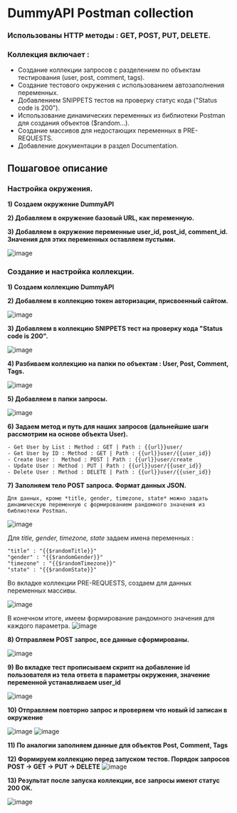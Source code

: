 # DummyAPI Postman collection

### Использованы HTTP методы : GET, POST, PUT, DELETE.

### Коллекция включает : 
- Создание коллекции запросов с разделением по объектам тестирования (user, post, comment, tags).
- Создание тестового окружения с использованием автозаполнения переменных.
- Добавлением SNIPPETS тестов на проверку статус кода ("Status code is 200").
- Использование динамических переменных из библиотеки Postman для создания объектов ($random...).
- Создание массивов для недостающих переменных в PRE-REQUESTS.
- Добавление документации в раздел Documentation.


## Пошаговое описание

### Настройка окружения.

**1) Создаем окружение DummyAPI**

**2) Добавляем в окружение базовый URL, как переменную.** 

**3) Добавляем в окружение переменные user_id, post_id, comment_id. Значения для этих переменных оставляем пустыми.**

![image](https://user-images.githubusercontent.com/112896404/202923149-36e9c852-e8d4-4c19-a3e5-17a901b8657f.png)



### Создание и настройка коллекции.

**1) Создаем коллекцию DummyAPI**

**2) Добавляем в коллекцию токен авторизации, присвоенный сайтом.** 

![image](https://user-images.githubusercontent.com/112896404/202894953-5917047d-c43f-4de3-a562-001d2b4d46a6.png)

**3) Добавляем в коллекцию SNIPPETS тест на проверку кода "Status code is 200".**

![image](https://user-images.githubusercontent.com/112896404/202895203-0f577d8d-69c6-42a4-8798-773a0dbd0c6d.png)

**4) Разбиваем коллекцию на папки по объектам : User, Post, Comment, Tags.**

![image](https://user-images.githubusercontent.com/112896404/202894550-15905afd-2a76-4829-84e5-6bed3f6c35bc.png)

**5) Добавляем в папки запросы.**

![image](https://user-images.githubusercontent.com/112896404/202896513-6410c6ac-f55a-497b-baea-acbcca09f8a6.png)

**6) Задаем метод и путь для наших запросов (дальнейшие шаги рассмотрим на основе объекта User).**
   
   ```
   - Get User by List : Method : GET | Path : {{url}}user/
   - Get User by ID : Method : GET | Path : {{url}}user/{{user_id}}
   - Create User :  Method : POST | Path : {{url}}user/create
   - Update User : Method : PUT | Path : {{url}}user/{{user_id}}
   - Delete User : Method : DELETE | Path : {{url}}user/{{user_id}}
   ```
**7) Заполняем тело POST запроса. Формат данных JSON.**
   
   
    Для данных, кроме *title, gender, timezone, state* можно задать динамическую переменную с формированием рандомного значения из библиотеки Postman.
   
   ![image](https://user-images.githubusercontent.com/112896404/202897583-d3e05403-145d-4ba3-ad36-71c6e6c0f39f.png)

   Для *title, gender, timezone, state* задаем имена переменных :
   ```
   "title" : "{{$randomTitle}}"
   "gender" : "{{$randomGender}}"
   "timezone" : "{{$randomTimezone}}"
   "state" : "{{$randomState}}"
   ```
   Во вкладке коллекции PRE-REQUESTS, создаем для данных переменных массивы. 

![image](https://user-images.githubusercontent.com/112896404/202899553-c4d23ec5-9c8b-4fa4-9862-d65545770897.png)

В конечном итоге, имеем формирование рандомного значения для каждого параметра.
![image](https://user-images.githubusercontent.com/112896404/202899616-527b6e43-c813-44ca-9e8b-63e0a529e795.png)

**8) Отправляем POST запрос, все данные сформированы.**

![image](https://user-images.githubusercontent.com/112896404/202899995-c15c2ca6-5f50-43d7-a370-816df9eb7526.png)

**9) Во вкладке тест прописываем скрипт на добавление id пользователя из тела ответа в параметры окружения, значение переменной устанавливаем user_id**

![image](https://user-images.githubusercontent.com/112896404/202914311-138c7af7-a403-413b-901d-84a9e01676ac.png)

**10) Отправляем повторно запрос и проверяем что новый id записан в окружение**

![image](https://user-images.githubusercontent.com/112896404/202914639-c1605806-c224-45cf-b1ae-8dca6079e5b3.png)
![image](https://user-images.githubusercontent.com/112896404/202914859-e1d9fa4a-7c78-460c-815b-185554e279df.png)

**11) По аналогии заполняем данные для объектов Post, Comment, Tags**

**12) Формируем коллекцию перед запуском тестов. Порядок запросов POST -> GET -> PUT -> DELETE**
![image](https://user-images.githubusercontent.com/112896404/202923591-fb66c2d8-416d-4403-babb-683711946bdb.png)

**13) Результат после запуска коллекции, все запросы имеют статус 200 OK.**

![image](https://user-images.githubusercontent.com/112896404/202923714-9757fcc5-779d-4491-9556-04087063c910.png)


